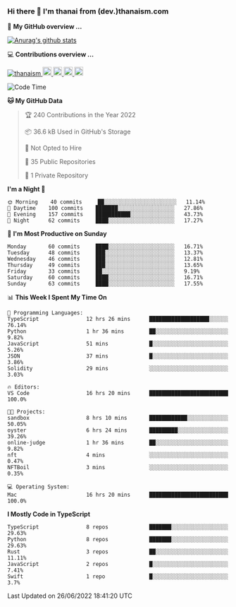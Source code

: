 ### Hi there 👋 I'm thanai from (dev.)thanaism.com

<!-- バッジ関連 -->
<!--
メイン：https://shields.io/category/social
GitHub view：https://github.com/antonkomarev/github-profile-views-counter
Qiita contributions：https://qiita.com/mikkame/items/f2c60d9caf8a8e38ec50
 -->

🍎 **My GitHub overview ...**

<!-- GitHubトロフィー -->
<!--
https://github.com/ryo-ma/github-profile-trophy
 -->

<!-- [![trophy](https://github-profile-trophy.vercel.app/?username=thanaism)](https://github.com/thanaism/thanaism) -->

<!-- GitHubステータス -->
<!--
https://github.com/anuraghazra/github-readme-stats
 -->

[![Anurag's github stats](https://github-readme-stats.vercel.app/api?username=thanaism&count_private=true&show_icons=true)](https://github.com/thanaism/thanaism)

<!-- [![ReadMe Card](https://github-readme-stats.vercel.app/api/pin/?username=thanaism&repo=thanaism)](https://github.com/thanaism/thanaism) -->

<!-- Skill icons -->
<!--
https://rahuldkjain.github.io/gh-profile-readme-generator/
 -->

💻 **Contributions overview ...**

<p align="left">

  <a href="https://github.com/thanaism/thanaism/">
    <img src="https://komarev.com/ghpvc/?username=thanaism" alt="thanaism" />
  </a>
  <a href="http://twitter.com/okinawa__noodle">
    <img height="20" src="https://img.shields.io/twitter/follow/okinawa__noodle?label=Twitter&logo=twitter&style=flat" />
  </a>
  <a href="https://github.com/thanaism">
    <img height="20" src="https://img.shields.io/github/followers/thanaism?label=follow&logo=github&style=flat" />
  </a>
  <!-- <a href="https://www.reddit.com/user/thanaism">
    <img height="20" src="https://img.shields.io/reddit/user-karma/combined/thanaism?label=Reddit&logo=reddit&style=flat" />
  </a>
  <a href="https://stackoverflow.com/users/5720201/thanaism">
    <img height="20" src="https://img.shields.io/stackexchange/stackoverflow/r/5720201?label=StackOverflow&logo=stack-overflow&style=flat" /> -->
  </a>
  <a href="http://qiita.com/thanai">
    <img height="20" src="https://qiita-badge.apiapi.app/s/thanai/posts.svg" />
  </a>
  <//qiita.com/thanai">
    <img height="20" src="https://qiita-badge.apiapi.app/s/thanai/contributions.svg" />
  </a>
</p>

<!--START_SECTION:waka-->
![Code Time](http://img.shields.io/badge/Code%20Time-747%20hrs%206%20mins-blue)

**🐱 My GitHub Data** 

> 🏆 240 Contributions in the Year 2022
 > 
> 📦 36.6 kB Used in GitHub's Storage 
 > 
> 🚫 Not Opted to Hire
 > 
> 📜 35 Public Repositories 
 > 
> 🔑 1 Private Repository 
 > 
**I'm a Night 🦉** 

```text
🌞 Morning    40 commits     ██░░░░░░░░░░░░░░░░░░░░░░░   11.14% 
🌆 Daytime    100 commits    ███████░░░░░░░░░░░░░░░░░░   27.86% 
🌃 Evening    157 commits    ███████████░░░░░░░░░░░░░░   43.73% 
🌙 Night      62 commits     ████░░░░░░░░░░░░░░░░░░░░░   17.27%

```
📅 **I'm Most Productive on Sunday** 

```text
Monday       60 commits     ████░░░░░░░░░░░░░░░░░░░░░   16.71% 
Tuesday      48 commits     ███░░░░░░░░░░░░░░░░░░░░░░   13.37% 
Wednesday    46 commits     ███░░░░░░░░░░░░░░░░░░░░░░   12.81% 
Thursday     49 commits     ███░░░░░░░░░░░░░░░░░░░░░░   13.65% 
Friday       33 commits     ██░░░░░░░░░░░░░░░░░░░░░░░   9.19% 
Saturday     60 commits     ████░░░░░░░░░░░░░░░░░░░░░   16.71% 
Sunday       63 commits     ████░░░░░░░░░░░░░░░░░░░░░   17.55%

```


📊 **This Week I Spent My Time On** 

```text
💬 Programming Languages: 
TypeScript               12 hrs 26 mins      ███████████████████░░░░░░   76.14% 
Python                   1 hr 36 mins        ██░░░░░░░░░░░░░░░░░░░░░░░   9.82% 
JavaScript               51 mins             █░░░░░░░░░░░░░░░░░░░░░░░░   5.26% 
JSON                     37 mins             █░░░░░░░░░░░░░░░░░░░░░░░░   3.86% 
Solidity                 29 mins             ░░░░░░░░░░░░░░░░░░░░░░░░░   3.03%

🔥 Editors: 
VS Code                  16 hrs 20 mins      █████████████████████████   100.0%

🐱‍💻 Projects: 
sandbox                  8 hrs 10 mins       ████████████░░░░░░░░░░░░░   50.05% 
oyster                   6 hrs 24 mins       █████████░░░░░░░░░░░░░░░░   39.26% 
online-judge             1 hr 36 mins        ██░░░░░░░░░░░░░░░░░░░░░░░   9.82% 
nft                      4 mins              ░░░░░░░░░░░░░░░░░░░░░░░░░   0.47% 
NFTBoil                  3 mins              ░░░░░░░░░░░░░░░░░░░░░░░░░   0.35%

💻 Operating System: 
Mac                      16 hrs 20 mins      █████████████████████████   100.0%

```

**I Mostly Code in TypeScript** 

```text
TypeScript               8 repos             ███████░░░░░░░░░░░░░░░░░░   29.63% 
Python                   8 repos             ███████░░░░░░░░░░░░░░░░░░   29.63% 
Rust                     3 repos             ██░░░░░░░░░░░░░░░░░░░░░░░   11.11% 
JavaScript               2 repos             █░░░░░░░░░░░░░░░░░░░░░░░░   7.41% 
Swift                    1 repo              █░░░░░░░░░░░░░░░░░░░░░░░░   3.7%

```



 Last Updated on 26/06/2022 18:41:20 UTC
<!--END_SECTION:waka-->
